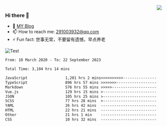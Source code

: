 <img align='right' src='https://github-readme-stats.vercel.app/api?username=niaogege&show_icons=true&theme=radical'/>

### Hi there 👋

- 🌱 [MY Blog](https://bythewayer.com/)
- 📫 How to reach me: 291003932@qq.com
- ⚡ Fun fact:  世事无常，不要留有遗憾，早点养老

![Test](https://github-readme-stats.vercel.app/api/top-langs/?username=niaogege&layout=compact)

<!--START_SECTION:waka-->

```txt
From: 10 March 2020 - To: 22 September 2023

Total Time: 3,104 hrs 14 mins

JavaScript                 1,201 hrs 2 mins>>>>>>>>>>---------------   38.69 %
TypeScript                 896 hrs 57 mins >>>>>>>------------------   28.89 %
Markdown                   576 hrs 55 mins >>>>>--------------------   18.59 %
Vue.js                     129 hrs 15 mins >------------------------   04.16 %
JSON                       105 hrs 25 mins >------------------------   03.40 %
SCSS                       77 hrs 28 mins  >------------------------   02.50 %
YAML                       26 hrs 42 mins  -------------------------   00.86 %
HTML                       22 hrs 21 mins  -------------------------   00.72 %
Other                      21 hrs 1 min    -------------------------   00.68 %
CSS                        10 hrs 32 mins  -------------------------   00.34 %
```

<!--END_SECTION:waka-->
